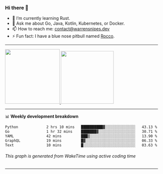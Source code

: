 ### Hi there 👋

- 🌱 I’m currently learning Rust.
- 💬 Ask me about Go, Java, Kotlin, Kubernetes, or Docker.
- 📫 How to reach me: contact@warrensnipes.dev
- ⚡ Fun fact: I have a blue nose pitbull named [Rocco](https://i.imgur.com/iLsSCKu.jpg).

-------


<a href="https://github.com/LockedThread/LockedThread">
  <img height="180em" src="https://github-readme-stats.vercel.app/api?username=LockedThread&theme=transparent&bg_color=00000000&show_icons=true&count_private=true" />
  <img height="174em" src="https://github-readme-stats.vercel.app/api/top-langs?username=LockedThread&theme=transparent&layout=compact&hide_progress=true&bg_color=00000000" />
  </a>

-------

📊 **Weekly development breakdown**
<!--START_SECTION:waka-->

```txt
Python             2 hrs 10 mins   ██████████▓░░░░░░░░░░░░░░   43.13 %
Go                 1 hr 32 mins    ███████▓░░░░░░░░░░░░░░░░░   30.71 %
YAML               42 mins         ███▒░░░░░░░░░░░░░░░░░░░░░   13.90 %
GraphQL            19 mins         █▓░░░░░░░░░░░░░░░░░░░░░░░   06.33 %
Text               10 mins         █░░░░░░░░░░░░░░░░░░░░░░░░   03.63 %
```

<!--END_SECTION:waka-->
###### *This graph is generated from WakeTime using active coding time*
-------
